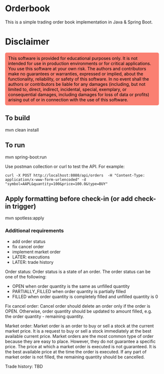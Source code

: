 
# Orderbook
This is a simple trading order book implementation in Java & Spring Boot.

# Disclaimer
<div style="background-color: #FA8072; color: black; padding: 10px; border-radius: 5px;">
This software is provided for educational purposes only. It is not intended for use in production environments or for critical applications. You use this software at your own risk. The authors and contributors make no guarantees or warranties, expressed or implied, about the functionality, reliability, or safety of this software.
In no event shall the authors or contributors be liable for any damages (including, but not limited to, direct, indirect, incidental, special, exemplary, or consequential damages, including damages for loss of data or profits) arising out of or in connection with the use of this software.
</div>

## To build
mvn clean install

## To run
mvn spring-boot:run

Use postman collection or curl to test the API.
For example:
```
curl -X POST http://localhost:8080/api/orders  -H "Content-Type: application/x-www-form-urlencoded" -d "symbol=AAPL&quantity=100&price=100.0&type=BUY"
```


## Apply formatting before check-in (or add check-in trigger)
mvn spotless:apply

### Additional requirements 
- add order status
- fix cancel order
- implement market order
- LATER: executions
- LATER: trade history

Order status:
Order status is a state of an order.
The order status can be one of the following:
- OPEN when order quantity is the same as unfilled quantity
- PARTIALLY_FILLED when order quantity is partially filled
- FILLED when order quantity is completely filled and unfilled quantity is 0

Fix cancel order:
Cancel order should delete an order only if the order is OPEN. 
Otherwise, order quantity should be updated to amount filled, e.g. the order quantity - remaining quantity.

Market order:
Market order is an order to buy or sell a stock at the current market price. It is a request to buy or sell a stock immediately at the best available current price.
Market orders are the most common type of order because they are easy to place. 
However, they do not guarantee a specific price. 
The price at which a market order is executed is not guaranteed. 
It is the best available price at the time the order is executed.
If any part of market order is not filled, the remaining quantity should be cancelled.

Trade history:
TBD

